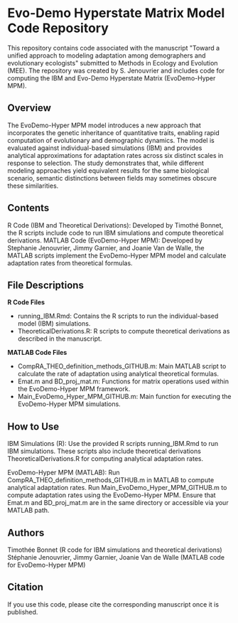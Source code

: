 # Evo-Demo Hyperstate Matrix Model Code Repository

This repository contains code associated with the manuscript "Toward a unified approach to modeling adaptation among demographers and evolutionary ecologists" submitted to Methods in Ecology and Evolution (MEE). The repository was created by S. Jenouvrier and includes code for computing the IBM and Evo-Demo Hyperstate Matrix (EvoDemo-Hyper MPM).

## Overview
 
The EvoDemo-Hyper MPM model introduces a new approach that incorporates the genetic inheritance of quantitative traits, enabling rapid computation of evolutionary and demographic dynamics. The model is evaluated against individual-based simulations (IBM) and provides analytical approximations for adaptation rates across six distinct scales in response to selection. The study demonstrates that, while different modeling approaches yield equivalent results for the same biological scenario, semantic distinctions between fields may sometimes obscure these similarities.

## Contents

R Code (IBM and Theoretical Derivations): Developed by Timothé Bonnet, the R scripts include code to run IBM simulations and compute theoretical derivations.
MATLAB Code (EvoDemo-Hyper MPM): Developed by Stephanie Jenouvrier, Jimmy Garnier, and Joanie Van de Walle, the MATLAB scripts implement the EvoDemo-Hyper MPM model and calculate adaptation rates from theoretical formulas.

## File Descriptions

**R Code Files**
* running_IBM.Rmd: Contains the R scripts to run the individual-based model (IBM) simulations.
* TheoreticalDerivations.R: R scripts to compute theoretical derivations as described in the manuscript.

**MATLAB Code Files**
* CompRA_THEO_definition_methods_GITHUB.m: Main MATLAB script to calculate the rate of adaptation using analytical theoretical formulas.
* Emat.m and BD_proj_mat.m: Functions for matrix operations used within the EvoDemo-Hyper MPM framework.
* Main_EvoDemo_Hyper_MPM_GITHUB.m: Main function for executing the EvoDemo-Hyper MPM simulations.

## How to Use
IBM Simulations (R): Use the provided R scripts running_IBM.Rmd to run IBM simulations. These scripts also include theoretical derivations TheoreticalDerivations.R for computing analytical adaptation rates.

EvoDemo-Hyper MPM (MATLAB): Run CompRA_THEO_definition_methods_GITHUB.m in MATLAB to compute analytical adaptation rates. 
Run Main_EvoDemo_Hyper_MPM_GITHUB.m to compute adaptation rates using the EvoDemo-Hyper MPM.  Ensure that Emat.m and BD_proj_mat.m are in the same directory or accessible via your MATLAB path.

## Authors
Timothée Bonnet (R code for IBM simulations and theoretical derivations)
Stéphanie Jenouvrier, Jimmy Garnier, Joanie Van de Walle (MATLAB code for EvoDemo-Hyper MPM)

## Citation
If you use this code, please cite the corresponding manuscript once it is published.

